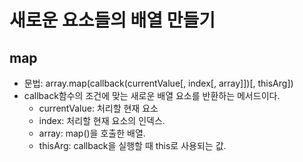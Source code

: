 # 새로운 요소들의 배열 만들기
## map
* 문법: array.map(callback(currentValue[, index[, array]])[, thisArg])
* callback함수의 조건에 맞는 새로운 배열 요소를 반환하는 메서드이다.
  * currentValue: 처리할 현재 요소
  * index: 처리할 현재 요소의 인덱스.
  * array: map()을 호출한 배열.
  * thisArg: callback을 실행할 때 this로 사용되는 값.